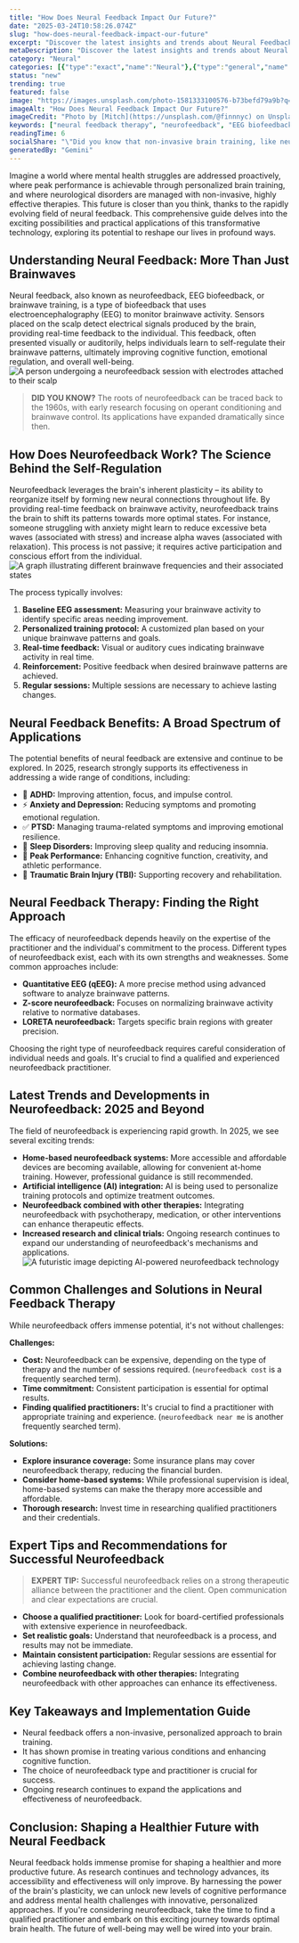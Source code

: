 ```yaml
---
title: "How Does Neural Feedback Impact Our Future?"
date: "2025-03-24T10:58:26.074Z"
slug: "how-does-neural-feedback-impact-our-future"
excerpt: "Discover the latest insights and trends about Neural Feedback. This comprehensive guide covers everything you need to know about Neural Feedback in 2025."
metaDescription: "Discover the latest insights and trends about Neural Feedback. This comprehensive guide covers everything you need to know about Neural Feedback in 2025."
category: "Neural"
categories: [{"type":"exact","name":"Neural"},{"type":"general","name":"Healthcare"},{"type":"medium","name":"Biofeedback"},{"type":"specific","name":"Brain-Computer Interfaces"},{"type":"niche","name":"Neurorehabilitation"}]
status: "new"
trending: true
featured: false
image: "https://images.unsplash.com/photo-1581333100576-b73befd79a9b?q=85&w=1200&fit=max&fm=webp&auto=compress"
imageAlt: "How Does Neural Feedback Impact Our Future?"
imageCredit: "Photo by [Mitch](https://unsplash.com/@finnnyc) on Unsplash"
keywords: ["neural feedback therapy", "neurofeedback", "EEG biofeedback", "brainwave training", "neural feedback benefits", "best neurofeedback devices", "neurofeedback for anxiety", "neurofeedback cost", "how does neurofeedback work", "neurofeedback near me"]
readingTime: 6
socialShare: "\"Did you know that non-invasive brain training, like neurofeedback, is poised to revolutionize mental healthcare and peak performance?  The future of well-being might be wired into your brain.\""
generatedBy: "Gemini"
---
```




Imagine a world where mental health struggles are addressed proactively, where peak performance is achievable through personalized brain training, and where neurological disorders are managed with non-invasive, highly effective therapies. This future is closer than you think, thanks to the rapidly evolving field of neural feedback.  This comprehensive guide delves into the exciting possibilities and practical applications of this transformative technology, exploring its potential to reshape our lives in profound ways.

## Understanding Neural Feedback: More Than Just Brainwaves

Neural feedback, also known as neurofeedback, EEG biofeedback, or brainwave training, is a type of biofeedback that uses electroencephalography (EEG) to monitor brainwave activity.  Sensors placed on the scalp detect electrical signals produced by the brain, providing real-time feedback to the individual. This feedback, often presented visually or auditorily, helps individuals learn to self-regulate their brainwave patterns, ultimately improving cognitive function, emotional regulation, and overall well-being. ![A person undergoing a neurofeedback session with electrodes attached to their scalp](https://images.unsplash.com/photo-1451187580459-43490279c0fa?q=85&w=1200&fit=max&fm=webp&auto=compress)

> **DID YOU KNOW?**  The roots of neurofeedback can be traced back to the 1960s, with early research focusing on operant conditioning and brainwave control.  Its applications have expanded dramatically since then.

## How Does Neurofeedback Work?  The Science Behind the Self-Regulation

Neurofeedback leverages the brain's inherent plasticity – its ability to reorganize itself by forming new neural connections throughout life. By providing real-time feedback on brainwave activity, neurofeedback trains the brain to shift its patterns towards more optimal states.  For instance, someone struggling with anxiety might learn to reduce excessive beta waves (associated with stress) and increase alpha waves (associated with relaxation).  This process is not passive; it requires active participation and conscious effort from the individual.  ![A graph illustrating different brainwave frequencies and their associated states](https://images.unsplash.com/photo-1484417894907-623942c8ee29?q=85&w=1200&fit=max&fm=webp&auto=compress)

The process typically involves:

1. **Baseline EEG assessment:**  Measuring your brainwave activity to identify specific areas needing improvement.
2. **Personalized training protocol:** A customized plan based on your unique brainwave patterns and goals.
3. **Real-time feedback:** Visual or auditory cues indicating brainwave activity in real time.
4. **Reinforcement:** Positive feedback when desired brainwave patterns are achieved.
5. **Regular sessions:**  Multiple sessions are necessary to achieve lasting changes.

## Neural Feedback Benefits: A Broad Spectrum of Applications

The potential benefits of neural feedback are extensive and continue to be explored.  In 2025, research strongly supports its effectiveness in addressing a wide range of conditions, including:

* 🔑 **ADHD:** Improving attention, focus, and impulse control.
* ⚡ **Anxiety and Depression:** Reducing symptoms and promoting emotional regulation.
* ✅ **PTSD:**  Managing trauma-related symptoms and improving emotional resilience.
* 🧠 **Sleep Disorders:**  Improving sleep quality and reducing insomnia.
* 💪 **Peak Performance:** Enhancing cognitive function, creativity, and athletic performance.
* 🤕 **Traumatic Brain Injury (TBI):** Supporting recovery and rehabilitation.

## Neural Feedback Therapy: Finding the Right Approach

The efficacy of neurofeedback depends heavily on the expertise of the practitioner and the individual's commitment to the process.  Different types of neurofeedback exist, each with its own strengths and weaknesses.  Some common approaches include:

* **Quantitative EEG (qEEG):**  A more precise method using advanced software to analyze brainwave patterns.
* **Z-score neurofeedback:**  Focuses on normalizing brainwave activity relative to normative databases.
* **LORETA neurofeedback:**  Targets specific brain regions with greater precision.

Choosing the right type of neurofeedback requires careful consideration of individual needs and goals.  It's crucial to find a qualified and experienced neurofeedback practitioner.

## Latest Trends and Developments in Neurofeedback: 2025 and Beyond

The field of neurofeedback is experiencing rapid growth.  In 2025, we see several exciting trends:

* **Home-based neurofeedback systems:**  More accessible and affordable devices are becoming available, allowing for convenient at-home training.  However, professional guidance is still recommended.
* **Artificial intelligence (AI) integration:**  AI is being used to personalize training protocols and optimize treatment outcomes.
* **Neurofeedback combined with other therapies:**  Integrating neurofeedback with psychotherapy, medication, or other interventions can enhance therapeutic effects.
* **Increased research and clinical trials:**  Ongoing research continues to expand our understanding of neurofeedback's mechanisms and applications. ![A futuristic image depicting AI-powered neurofeedback technology](https://images.unsplash.com/photo-1517976487492-5750f3195933?q=85&w=1200&fit=max&fm=webp&auto=compress)

## Common Challenges and Solutions in Neural Feedback Therapy

While neurofeedback offers immense potential, it's not without challenges:

**Challenges:**

* **Cost:** Neurofeedback can be expensive, depending on the type of therapy and the number of sessions required.  (`neurofeedback cost` is a frequently searched term).
* **Time commitment:**  Consistent participation is essential for optimal results.
* **Finding qualified practitioners:**  It's crucial to find a practitioner with appropriate training and experience. (`neurofeedback near me` is another frequently searched term).

**Solutions:**

* **Explore insurance coverage:**  Some insurance plans may cover neurofeedback therapy, reducing the financial burden.
* **Consider home-based systems:**  While professional supervision is ideal, home-based systems can make the therapy more accessible and affordable.
* **Thorough research:**  Invest time in researching qualified practitioners and their credentials.

## Expert Tips and Recommendations for Successful Neurofeedback

> **EXPERT TIP:**  Successful neurofeedback relies on a strong therapeutic alliance between the practitioner and the client. Open communication and clear expectations are crucial.

* **Choose a qualified practitioner:** Look for board-certified professionals with extensive experience in neurofeedback.
* **Set realistic goals:**  Understand that neurofeedback is a process, and results may not be immediate.
* **Maintain consistent participation:**  Regular sessions are essential for achieving lasting change.
* **Combine neurofeedback with other therapies:**  Integrating neurofeedback with other approaches can enhance its effectiveness.

## Key Takeaways and Implementation Guide

* Neural feedback offers a non-invasive, personalized approach to brain training.
* It has shown promise in treating various conditions and enhancing cognitive function.
* The choice of neurofeedback type and practitioner is crucial for success.
* Ongoing research continues to expand the applications and effectiveness of neurofeedback.

## Conclusion: Shaping a Healthier Future with Neural Feedback

Neural feedback holds immense promise for shaping a healthier and more productive future.  As research continues and technology advances, its accessibility and effectiveness will only improve.  By harnessing the power of the brain's plasticity, we can unlock new levels of cognitive performance and address mental health challenges with innovative, personalized approaches.  If you're considering neurofeedback, take the time to find a qualified practitioner and embark on this exciting journey towards optimal brain health.  The future of well-being may well be wired into your brain.




